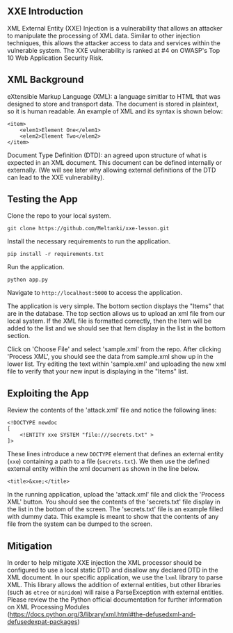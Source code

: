 ## XXE Introduction
XML External Entity (XXE) Injection is a vulnerability that allows an attacker to manipulate the processing of XML data.  Similar to other injection techniques, this allows the attacker access to data and services within the vulnerable system.  The XXE vulnerability is ranked at #4 on OWASP's Top 10 Web Application Security Risk.  

## XML Background
eXtensible Markup Language (XML): a language simitlar to HTML that was designed to store and transport data.  The document is stored in plaintext, so it is human readable.  An example of XML and its syntax is shown below: 
```
<item>
    <elem1>Element One</elem1>
    <elem2>Element Two</elem2>
</item>
```

Document Type Definition (DTD): an agreed upon structure of what is expected in an XML document.  This document can be defined internally or externally. (We will see later why allowing external definitions of the DTD can lead to the XXE vulnerability).  

## Testing the App
Clone the repo to your local system.
```
git clone https://github.com/Meltanki/xxe-lesson.git
```
Install the necessary requirements to run the application.  
```
pip install -r requirements.txt
```
Run the application.
```
python app.py
```
Navigate to ```http://localhost:5000``` to access the application.  

The application is very simple.  The bottom section displays the "Items" that are in the database.  The top section allows us to upload an xml file from our local system.  If the XML file is formatted correctly, then the Item will be added to the list and we should see that Item display in the list in the bottom section.  

Click on 'Choose File' and select 'sample.xml' from the repo.  After clicking 'Process XML', you should see the data from sample.xml show up in the lower list.  Try editing the text within 'sample.xml' and uploading the new xml file to verify that your new input is displaying in the "Items" list.  

## Exploiting the App
Review the contents of the 'attack.xml' file and notice the following lines:
```
<!DOCTYPE newdoc
[
	<!ENTITY xxe SYSTEM "file:///secrets.txt" >
]>
```
These lines introduce a new ```DOCTYPE``` element that defines an external entity (```xxe```) containing a path to a file (```secrets.txt```).  We then use the defined external entity within the xml document as shown in the line below.  
```
<title>&xxe;</title>
```
In the running application, upload the 'attack.xml' file and click the 'Process XML' button.  You should see the contents of the 'secrets.txt' file display in the list in the bottom of the screen. The 'secrets.txt' file is an example filled with dummy data.  This example is meant to show that the contents of any file from the system can be dumped to the screen. 

## Mitigation
In order to help mitigate XXE injection the XML processor should be configured to use a local static DTD and disallow any declared DTD in the XML document.  In our specific application, we use the ```lxml``` library to parse XML.  This library allows the addition of external entities, but other libraries (such as ```etree``` or ```minidom```) will raise a ParseException with external entities.  Please review the the Python official documentation for further information on XML Processing Modules (https://docs.python.org/3/library/xml.html#the-defusedxml-and-defusedexpat-packages)
